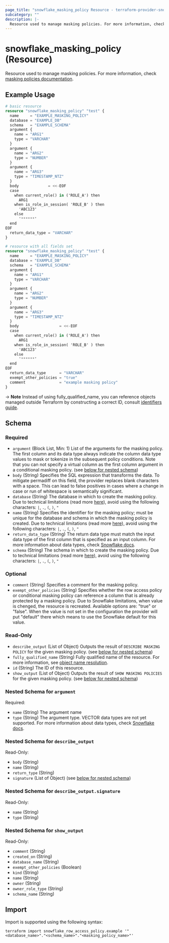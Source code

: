 ```yaml
---
page_title: "snowflake_masking_policy Resource - terraform-provider-snowflake"
subcategory: ""
description: |-
  Resource used to manage masking policies. For more information, check masking policies documentation https://docs.snowflake.com/en/sql-reference/sql/create-masking-policy.
---
```


# snowflake_masking_policy (Resource)

Resource used to manage masking policies. For more information, check [masking policies documentation](https://docs.snowflake.com/en/sql-reference/sql/create-masking-policy).

## Example Usage

```terraform
# basic resource
resource "snowflake_masking_policy" "test" {
  name     = "EXAMPLE_MASKING_POLICY"
  database = "EXAMPLE_DB"
  schema   = "EXAMPLE_SCHEMA"
  argument {
    name = "ARG1"
    type = "VARCHAR"
  }
  argument {
    name = "ARG2"
    type = "NUMBER"
  }
  argument {
    name = "ARG3"
    type = "TIMESTAMP_NTZ"
  }
  body             = <<-EOF
  case
    when current_role() in ('ROLE_A') then
      ARG1
    when is_role_in_session( 'ROLE_B' ) then
      'ABC123'
    else
      '******'
  end
EOF
  return_data_type = "VARCHAR"
}

# resource with all fields set
resource "snowflake_masking_policy" "test" {
  name     = "EXAMPLE_MASKING_POLICY"
  database = "EXAMPLE_DB"
  schema   = "EXAMPLE_SCHEMA"
  argument {
    name = "ARG1"
    type = "VARCHAR"
  }
  argument {
    name = "ARG2"
    type = "NUMBER"
  }
  argument {
    name = "ARG3"
    type = "TIMESTAMP_NTZ"
  }
  body                  = <<-EOF
  case
    when current_role() in ('ROLE_A') then
      ARG1
    when is_role_in_session( 'ROLE_B' ) then
      'ABC123'
    else
      '******'
  end
EOF
  return_data_type      = "VARCHAR"
  exempt_other_policies = "true"
  comment               = "example masking policy"
}
```

-> **Note** Instead of using fully_qualified_name, you can reference objects managed outside Terraform by constructing a correct ID, consult [identifiers guide](https://registry.terraform.io/providers/Snowflake-Labs/snowflake/latest/docs/guides/identifiers#new-computed-fully-qualified-name-field-in-resources).
<!-- TODO(SNOW-1634854): include an example showing both methods-->

<!-- schema generated by tfplugindocs -->
## Schema

### Required

- `argument` (Block List, Min: 1) List of the arguments for the masking policy. The first column and its data type always indicate the column data type values to mask or tokenize in the subsequent policy conditions. Note that you can not specify a virtual column as the first column argument in a conditional masking policy. (see [below for nested schema](#nestedblock--argument))
- `body` (String) Specifies the SQL expression that transforms the data. To mitigate permadiff on this field, the provider replaces blank characters with a space. This can lead to false positives in cases where a change in case or run of whitespace is semantically significant.
- `database` (String) The database in which to create the masking policy. Due to technical limitations (read more [here](https://github.com/Snowflake-Labs/terraform-provider-snowflake/blob/main/docs/technical-documentation/identifiers_rework_design_decisions.md#known-limitations-and-identifier-recommendations)), avoid using the following characters: `|`, `.`, `(`, `)`, `"`
- `name` (String) Specifies the identifier for the masking policy; must be unique for the database and schema in which the masking policy is created. Due to technical limitations (read more [here](https://github.com/Snowflake-Labs/terraform-provider-snowflake/blob/main/docs/technical-documentation/identifiers_rework_design_decisions.md#known-limitations-and-identifier-recommendations)), avoid using the following characters: `|`, `.`, `(`, `)`, `"`
- `return_data_type` (String) The return data type must match the input data type of the first column that is specified as an input column. For more information about data types, check [Snowflake docs](https://docs.snowflake.com/en/sql-reference/intro-summary-data-types).
- `schema` (String) The schema in which to create the masking policy. Due to technical limitations (read more [here](https://github.com/Snowflake-Labs/terraform-provider-snowflake/blob/main/docs/technical-documentation/identifiers_rework_design_decisions.md#known-limitations-and-identifier-recommendations)), avoid using the following characters: `|`, `.`, `(`, `)`, `"`

### Optional

- `comment` (String) Specifies a comment for the masking policy.
- `exempt_other_policies` (String) Specifies whether the row access policy or conditional masking policy can reference a column that is already protected by a masking policy. Due to Snowflake limitations, when value is chenged, the resource is recreated. Available options are: "true" or "false". When the value is not set in the configuration the provider will put "default" there which means to use the Snowflake default for this value.

### Read-Only

- `describe_output` (List of Object) Outputs the result of `DESCRIBE MASKING POLICY` for the given masking policy. (see [below for nested schema](#nestedatt--describe_output))
- `fully_qualified_name` (String) Fully qualified name of the resource. For more information, see [object name resolution](https://docs.snowflake.com/en/sql-reference/name-resolution).
- `id` (String) The ID of this resource.
- `show_output` (List of Object) Outputs the result of `SHOW MASKING POLICIES` for the given masking policy. (see [below for nested schema](#nestedatt--show_output))

<a id="nestedblock--argument"></a>
### Nested Schema for `argument`

Required:

- `name` (String) The argument name
- `type` (String) The argument type. VECTOR data types are not yet supported. For more information about data types, check [Snowflake docs](https://docs.snowflake.com/en/sql-reference/intro-summary-data-types).


<a id="nestedatt--describe_output"></a>
### Nested Schema for `describe_output`

Read-Only:

- `body` (String)
- `name` (String)
- `return_type` (String)
- `signature` (List of Object) (see [below for nested schema](#nestedobjatt--describe_output--signature))

<a id="nestedobjatt--describe_output--signature"></a>
### Nested Schema for `describe_output.signature`

Read-Only:

- `name` (String)
- `type` (String)



<a id="nestedatt--show_output"></a>
### Nested Schema for `show_output`

Read-Only:

- `comment` (String)
- `created_on` (String)
- `database_name` (String)
- `exempt_other_policies` (Boolean)
- `kind` (String)
- `name` (String)
- `owner` (String)
- `owner_role_type` (String)
- `schema_name` (String)

## Import

Import is supported using the following syntax:

```shell
terraform import snowflake_row_access_policy.example '"<database_name>"."<schema_name>"."<masking_policy_name>"'
```

